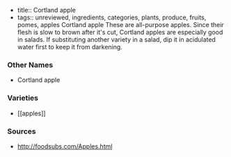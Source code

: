 - title:: Cortland apple
- tags:: unreviewed, ingredients, categories, plants, produce, fruits, pomes, apples
Cortland apple These are all-purpose apples. Since their flesh is slow to brown after it's cut, Cortland apples are especially good in salads. If substituting another variety in a salad, dip it in acidulated water first to keep it from darkening.

### Other Names

* Cortland apple

### Varieties

* [[apples]]

### Sources
* http://foodsubs.com/Apples.html
